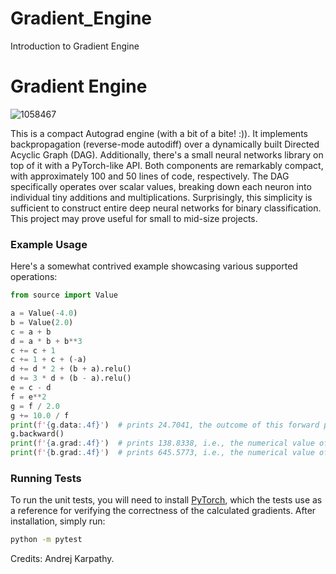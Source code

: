 # Gradient_Engine
Introduction to Gradient Engine
# Gradient Engine

![1058467](https://github.com/PrateekJannu/Gradient_Engine/assets/71490386/6f14cb8e-5119-4a66-a31a-51a62d38ef28)


This is a compact Autograd engine (with a bit of a bite! :)). It implements backpropagation (reverse-mode autodiff) over a dynamically built Directed Acyclic Graph (DAG). Additionally, there's a small neural networks library on top of it with a PyTorch-like API. Both components are remarkably compact, with approximately 100 and 50 lines of code, respectively. The DAG specifically operates over scalar values, breaking down each neuron into individual tiny additions and multiplications. Surprisingly, this simplicity is sufficient to construct entire deep neural networks for binary classification. This project may prove useful for small to mid-size projects.



### Example Usage

Here's a somewhat contrived example showcasing various supported operations:

```python
from source import Value

a = Value(-4.0)
b = Value(2.0)
c = a + b
d = a * b + b**3
c += c + 1
c += 1 + c + (-a)
d += d * 2 + (b + a).relu()
d += 3 * d + (b - a).relu()
e = c - d
f = e**2
g = f / 2.0
g += 10.0 / f
print(f'{g.data:.4f}')  # prints 24.7041, the outcome of this forward pass
g.backward()
print(f'{a.grad:.4f}')  # prints 138.8338, i.e., the numerical value of dg/da
print(f'{b.grad:.4f}')  # prints 645.5773, i.e., the numerical value of dg/db
```

### Running Tests

To run the unit tests, you will need to install [PyTorch](https://pytorch.org/), which the tests use as a reference for verifying the correctness of the calculated gradients. After installation, simply run:

```bash
python -m pytest
```

Credits: Andrej Karpathy.
